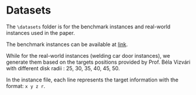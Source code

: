 # Datasets

The `\datasets` folder is for the benchmark instances and real-world instances used in the paper.

The benchmark instances can be available at [link](https://drum.lib.umd.edu/handle/1903/9822).

While for the real-world instances (welding car door instances), we generate them based on the targets positions provided by Prof. Béla Vizvári with different disk radii : 25, 30, 35, 40, 45, 50.

In the instance file, each line represents the target information with the format: `x y z r`.